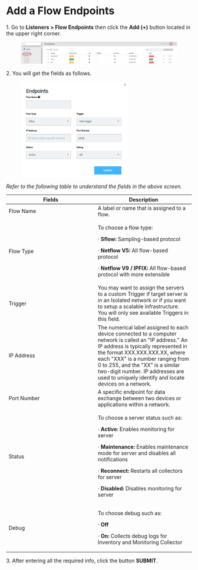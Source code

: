 # Add a Flow Endpoints

1\.      Go to **Listeners > Flow Endpoints** then click the **Add (+)** button located in the upper right corner.&#x20;

<figure><img src="../../../../.gitbook/assets/image (283).png" alt=""><figcaption></figcaption></figure>

2\.      You will get the fields as follows.

<div align="left">

<figure><img src="../../../../.gitbook/assets/image (284).png" alt="" width="291"><figcaption></figcaption></figure>

</div>

_Refer to the following table to understand the fields in the above screen._&#x20;

<table><thead><tr><th width="228">Fields</th><th>Description</th></tr></thead><tbody><tr><td>Flow Name </td><td>A label or name that is assigned to a flow. </td></tr><tr><td>Flow Type</td><td><p>To choose a flow type:</p><p>·      <strong>Sflow:</strong> Sampling-based protocol</p><p>·       <strong>Netflow V5:</strong> All flow-based protocol</p><p>·       <strong>Netflow V9 / IPFIX:</strong> All flow-based protocol with more extensible</p></td></tr><tr><td>Trigger</td><td>You may want to assign the servers to a custom Trigger if target server is in an Isolated network or if you want to setup a scalable infrastructure. You will only see available Triggers in this field.</td></tr><tr><td>IP Address </td><td>The numerical label assigned to each device connected to a computer network is called an "IP address." An IP address is typically represented in the format XXX.XXX.XXX.XX, where each "XXX" is a number ranging from 0 to 255, and the "XX" is a similar two-digit number. IP addresses are used to uniquely identify and locate devices on a network. </td></tr><tr><td>Port Number </td><td> A specific endpoint for data exchange between two devices or applications within a network. </td></tr><tr><td>Status </td><td><p>To choose a server status such as: </p><p>·       <strong>Active:</strong> Enables monitoring for server</p><p>·       <strong>Maintenance:</strong> Enables maintenance mode for server and disables all notifications</p><p>·       <strong>Reconnect:</strong> Restarts all collectors for server</p><p>·       <strong>Disabled:</strong> Disables monitoring for server</p></td></tr><tr><td>Debug </td><td><p>To choose debug such as:</p><p>·      <strong>Off</strong></p><p>·       <strong>On:</strong> Collects debug logs for Inventory and Monitoring Collector</p></td></tr></tbody></table>

&#x20;

3\.      After entering all the required info, click the button **SUBMIT**.
